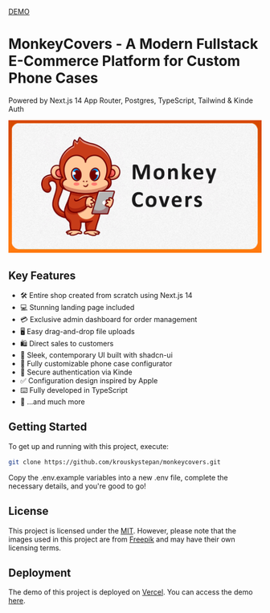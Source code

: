 [DEMO](https://monkeycovers.vercel.app)

# MonkeyCovers - A Modern Fullstack E-Commerce Platform for Custom Phone Cases

Powered by Next.js 14 App Router, Postgres, TypeScript, Tailwind & Kinde Auth

![Project Image](https://github.com/krouskystepan/monkeycovers/blob/main/public/thumbnail.png)

## Key Features

- 🛠️ Entire shop created from scratch using Next.js 14
- 💻 Stunning landing page included
- 💳 Exclusive admin dashboard for order management
- 🖥️ Easy drag-and-drop file uploads
- 🛍️ Direct sales to customers
- 🌟 Sleek, contemporary UI built with shadcn-ui
- 🛒 Fully customizable phone case configurator
- 🔑 Secure authentication via Kinde
- ✅ Configuration design inspired by Apple
- ⌨️ Fully developed in TypeScript
- 🎁 ...and much more

## Getting Started

To get up and running with this project, execute:

```bash
git clone https://github.com/krouskystepan/monkeycovers.git
```

Copy the .env.example variables into a new .env file, complete the necessary details, and you're good to go!

## License

This project is licensed under the [MIT](https://choosealicense.com/licenses/mit/). However, please note that the images used in this project are from [Freepik](https://www.freepik.com) and may have their own licensing terms.

## Deployment

The demo of this project is deployed on [Vercel](https://vercel.com). You can access the demo [here](https://monkeycovers.vercel.app).
